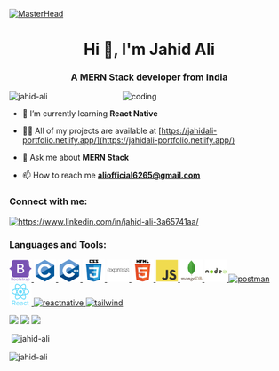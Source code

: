[![MasterHead](https://mir-s3-cdn-cf.behance.net/project_modules/fs/54b6c068097599.5b50bca476b9b.gif)](https://jahid-ali.io)


<h1 align="center">Hi 👋, I'm Jahid Ali</h1>
<h3 align="center">A MERN Stack developer from India</h3>

<img align="right" alt="coding" width="300" src="https://miro.medium.com/max/850/0*7Q3yvSIv_t0ioJ-Z.gif">
<p align="left"> <img src="https://komarev.com/ghpvc/?username=jahid-ali&label=Profile%20views&color=0e75b6&style=flat" alt="jahid-ali" /> </p>

- 🌱 I’m currently learning **React Native**

- 👨‍💻 All of my projects are available at [https://jahidali-portfolio.netlify.app/](https://jahidali-portfolio.netlify.app/)

- 💬 Ask me about **MERN Stack**

- 📫 How to reach me **aliofficial6265@gmail.com**

<h3 align="left">Connect with me:</h3>
<p align="left">
<a href="https://www.linkedin.com/in/jahid-ali-3a65741aa/" target="blank"><img align="center" src="https://raw.githubusercontent.com/rahuldkjain/github-profile-readme-generator/master/src/images/icons/Social/linked-in-alt.svg" alt="https://www.linkedin.com/in/jahid-ali-3a65741aa/" height="30" width="40" /></a>
</p>

<h3 align="left">Languages and Tools:</h3>
<p align="left"> <a href="https://getbootstrap.com" target="_blank" rel="noreferrer"> <img src="https://raw.githubusercontent.com/devicons/devicon/master/icons/bootstrap/bootstrap-plain-wordmark.svg" alt="bootstrap" width="40" height="40"/> </a> <a href="https://www.cprogramming.com/" target="_blank" rel="noreferrer"> <img src="https://raw.githubusercontent.com/devicons/devicon/master/icons/c/c-original.svg" alt="c" width="40" height="40"/> </a> <a href="https://www.w3schools.com/cpp/" target="_blank" rel="noreferrer"> <img src="https://raw.githubusercontent.com/devicons/devicon/master/icons/cplusplus/cplusplus-original.svg" alt="cplusplus" width="40" height="40"/> </a> <a href="https://www.w3schools.com/css/" target="_blank" rel="noreferrer"> <img src="https://raw.githubusercontent.com/devicons/devicon/master/icons/css3/css3-original-wordmark.svg" alt="css3" width="40" height="40"/> </a> <a href="https://expressjs.com" target="_blank" rel="noreferrer"> <img src="https://raw.githubusercontent.com/devicons/devicon/master/icons/express/express-original-wordmark.svg" alt="express" width="40" height="40"/> </a> <a href="https://www.w3.org/html/" target="_blank" rel="noreferrer"> <img src="https://raw.githubusercontent.com/devicons/devicon/master/icons/html5/html5-original-wordmark.svg" alt="html5" width="40" height="40"/> </a> <a href="https://developer.mozilla.org/en-US/docs/Web/JavaScript" target="_blank" rel="noreferrer"> <img src="https://raw.githubusercontent.com/devicons/devicon/master/icons/javascript/javascript-original.svg" alt="javascript" width="40" height="40"/> </a> <a href="https://www.mongodb.com/" target="_blank" rel="noreferrer"> <img src="https://raw.githubusercontent.com/devicons/devicon/master/icons/mongodb/mongodb-original-wordmark.svg" alt="mongodb" width="40" height="40"/> </a> <a href="https://nodejs.org" target="_blank" rel="noreferrer"> <img src="https://raw.githubusercontent.com/devicons/devicon/master/icons/nodejs/nodejs-original-wordmark.svg" alt="nodejs" width="40" height="40"/> </a> <a href="https://postman.com" target="_blank" rel="noreferrer"> <img src="https://www.vectorlogo.zone/logos/getpostman/getpostman-icon.svg" alt="postman" width="40" height="40"/> </a> <a href="https://reactjs.org/" target="_blank" rel="noreferrer"> <img src="https://raw.githubusercontent.com/devicons/devicon/master/icons/react/react-original-wordmark.svg" alt="react" width="40" height="40"/> </a> <a href="https://reactnative.dev/" target="_blank" rel="noreferrer"> <img src="https://reactnative.dev/img/header_logo.svg" alt="reactnative" width="40" height="40"/> </a> <a href="https://tailwindcss.com/" target="_blank" rel="noreferrer"> <img src="https://www.vectorlogo.zone/logos/tailwindcss/tailwindcss-icon.svg" alt="tailwind" width="40" height="40"/> </a> </p>

![](http://github-profile-summary-cards.vercel.app/api/cards/profile-details?username=jahid-ali&theme=dracula)
![](http://github-profile-summary-cards.vercel.app/api/cards/repos-per-language?username=jahid-ali&theme=dracula)
![](http://github-profile-summary-cards.vercel.app/api/cards/most-commit-language?username=jahid-ali&theme=dracula)
<p>&nbsp;<img align="center" src="https://github-readme-stats.vercel.app/api?username=jahid-ali&theme=dracula&show_icons=true&locale=en" alt="jahid-ali" /></p>

<p><img align="center" src="https://github-readme-streak-stats.herokuapp.com/?user=jahid-ali&" alt="jahid-ali" /></p>
